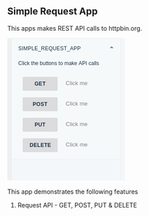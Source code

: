 ## Simple Request App

This apps makes REST API calls to httpbin.org.

![](screenshots/appView.png)

This app demonstrates the following features

1. Request API - GET, POST, PUT & DELETE
